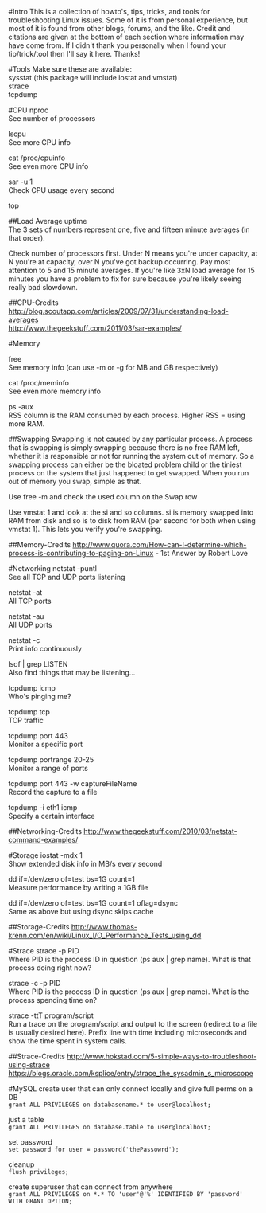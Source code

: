 #Intro
This is a collection of howto's, tips, tricks, and tools for troubleshooting Linux issues.  Some of it is from personal experience, but most of it is found from other blogs, forums, and the like.  Credit and citations are given at the bottom of each section where information may have come from.  If I didn't thank you personally when I found your tip/trick/tool then I'll say it here.  Thanks!

#Tools
Make sure these are available:<br>
sysstat (this package will include iostat and vmstat)<br>
strace<br>
tcpdump<br>

#CPU
nproc<br>
See number of processors

lscpu<br>
See more CPU info

cat /proc/cpuinfo<br>
See even more CPU info

sar -u 1<br>
Check CPU usage every second

top

##Load Average
uptime<br>
The 3 sets of numbers represent one, five and fifteen minute averages (in that order).

Check number of processors first.  Under N means you're under capacity, at N you're at capacity, over N you've got backup occurring.  Pay most attention to 5 and 15 minute averages.  If you're like 3xN load average for 15 minutes you have a problem to fix for sure because you're likely seeing really bad slowdown.

##CPU-Credits
http://blog.scoutapp.com/articles/2009/07/31/understanding-load-averages<br>
http://www.thegeekstuff.com/2011/03/sar-examples/

#Memory

free<br>
See memory info (can use -m or -g for MB and GB respectively)

cat /proc/meminfo<br>
See even more memory info

ps -aux <br>
RSS column is the RAM consumed by each process.  Higher RSS = using more RAM.

##Swapping
Swapping is not caused by any particular process.  A process that is swapping is simply swapping because there is no free RAM left, whether it is responsible or not for running the system out of memory.  So a swapping process can either be the bloated problem child or the tiniest process on the system that just happened to get swapped.  When you run out of memory you swap, simple as that.

Use free -m and check the used column on the Swap row

Use vmstat 1 and look at the si and so columns.  si is memory swapped into RAM from disk and so is to disk from RAM (per second for both when using vmstat 1).  This lets you verify you're swapping.

##Memory-Credits
http://www.quora.com/How-can-I-determine-which-process-is-contributing-to-paging-on-Linux - 1st Answer by Robert Love

#Networking
netstat -puntl<br>
See all TCP and UDP ports listening

netstat -at<br>
All TCP ports

netstat -au<br>
All UDP ports

netstat -c<br>
Print info continuously

lsof | grep LISTEN <br>
Also find things that may be listening...

tcpdump icmp <br>
Who's pinging me?

tcpdump tcp <br>
TCP traffic

tcpdump port 443 <br>
Monitor a specific port

tcpdump portrange 20-25<br>
Monitor a range of ports

tcpdump port 443 -w captureFileName <br>
Record the capture to a file

tcpdump -i eth1 icmp <br>
Specify a certain interface

##Networking-Credits
http://www.thegeekstuff.com/2010/03/netstat-command-examples/ 

#Storage
iostat -mdx 1 <br>
Show extended disk info in MB/s every second

dd if=/dev/zero of=test bs=1G count=1 <br>
Measure performance by writing a 1GB file

dd if=/dev/zero of=test bs=1G count=1 oflag=dsync <br>
Same as above but using dsync skips cache

##Storage-Credits
http://www.thomas-krenn.com/en/wiki/Linux_I/O_Performance_Tests_using_dd

#Strace
strace -p PID <br>
Where PID is the process ID in question (ps aux | grep name).  What is that process doing right now?

strace -c -p PID <br>
Where PID is the process ID in question (ps aux | grep name).  What is the process spending time on?

strace -ttT program/script <br>
Run a trace on the program/script and output to the screen (redirect to a file is usually desired here).  Prefix line with time including microseconds and show the time spent in system calls.

##Strace-Credits
http://www.hokstad.com/5-simple-ways-to-troubleshoot-using-strace<br>
https://blogs.oracle.com/ksplice/entry/strace_the_sysadmin_s_microscope

#MySQL
create user that can only connect lcoally and give full perms on a DB<br>
````grant ALL PRIVILEGES on databasename.* to user@localhost;````
		
just a table <br>
````grant ALL PRIVILEGES on database.table to user@localhost;````
		
set password <br>
````set password for user = password('thePassowrd');````
		
cleanup <br>
````flush privileges;````
		
create superuser that can connect from anywhere <br>
````grant ALL PRIVILEGES on *.* TO 'user'@'%' IDENTIFIED BY 'password' WITH GRANT OPTION;````
